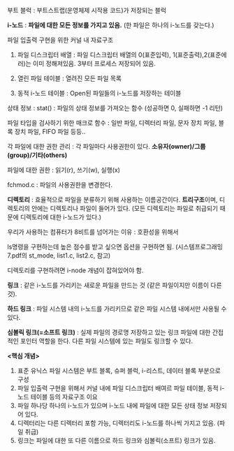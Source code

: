 부트 블럭 : 
부트스트랩(운영체제 시작용 코드)가 저장되는 블럭


**i-노드** : 
**파일에 대한 모든 정보를 가지고 있음.** 
(한 파일은 하나의 i-노드를 갖는다.)

파일 입출력 구현을 위한 커널 내 자료구조
1. 파일 디스크립터 배열 :
   파일 디스크립터 배열의 0(표준입력), 1(표준출력),2(표준에러)는 이미 정해져있음.
   3부터 프로세스 저장되어 있음.
   
2. 열린 파일 테이블 : 열려진 모든 파일 목록
3. 동적 i-노드 테이블 : Open된 파일들의 i-노드를 저장하는 테이블


상태 정보 : stat() : 파일의 상태 정보를 가져오는 함수 (성공하면 0, 실패하면 -1 리턴)


파일 타입을 검사하기 위한 매크로 함수 :
일반 파일, 디렉터리 파일, 문자 장치 파일, 블록 장치 파일, FIFO 파일 등등..


각 파일에 대한 권한 관리 : 각 파일마다 사용권한이 있다.
**소유자(owner)/그룹(group)/기타(others)**


파일에 대한 권한 : 읽기(r), 쓰기(w), 실행(x)


fchmod.c : 파일의 사용권한을 변경한다.


**디렉토리** : 
효율적으로 파일을 분류하기 위해 사용하는 이름공간이다.
**트리구조**이며, 디렉토리의 안에는 디렉토리나 파일이 들어가 있다.
(모든 디렉토리는 파일로 취급되기 때문에 디렉토리에 대한 i-노드가 있다.)

우리가 사용하는 컴퓨터가 8비트를 넘어가는 이유 : 호환성을 위해서


ls명령을 구현하는데 높은 점수를 받고 싶으면 옵션을 구현하면 됨.
(시스템프로그래밍7.pdf의 st_mode, list1.c, list2.c, 참고)


디렉토리를 구현하려면 i-node 개념이 잡혀있어야 함.


**링크** : 같은 i-노드를 가리키는 새로운 파일을 만드는 것
   (같은 파일이지만 이름이 다른 것).
   
   **하드 링크** : 
      파일 시스템 내의 i-노드를 가리키므로 같은 파일 시스템 내에서만
      사용될 수 있다.

   
   **심볼릭 링크(=소프트 링크)** : 
      실제 파일의 경로명 저장하고 있는 링크
      파일에 대한 간접적인 포인터 역할을 한다.
      다른 파일 시스템에 있는 파일도 링크할 수 있다.


**<핵심 개념>**
1. 표준 유닉스 파일 시스템은 부트 블록, 슈퍼 블럭, i-리스트, 데이터 블록 부분으로 구성
2. 파일 입출력 구현을 위해서 커널 내에 파일 디스크립터 배여르 파일 테이블, 동적 i-노드 테이블 등의 자료구조 이요
3. 파일 하나당 하나의 i-노드가 있으며 i-노드 내에 파일에 대한 모든 상태 정보 저장되어 있다.
4. 디렉터리는 다른 디렉터리 포함 가능, 디렉터리도 i-노드를 하나씩 가지고 있음. (파일 취급)
5. 링크는 파일에 대한 또 다른 이름으로 하드 링크와 심볼릭(소프트) 링크가 있음.
